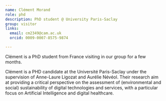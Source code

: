 ```yaml
---
name: Clément Morand
role: phd
description: PhD student @ University Paris-Saclay
group: visitor
links:
  email: cm2349@cam.ac.uk
  orcid: 0009-0007-8575-9874

---
```


Clément is a PhD student from France visiting in our group for a few months.

Clément is a PHD candidate at the Université Paris-Saclay under the supervision of Anne-Laure Ligozat and Aurélie Névéol. Their research aim at providing a critical perspective on the assessment of (environmental and social) sustainability of digital technologies and services, with a particular focus on Artificial Intelligence and digital healthcare.
